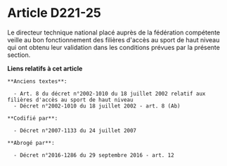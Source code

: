 # Article D221-25

Le directeur technique national placé auprès de la fédération compétente veille au bon fonctionnement des filières d'accès au
sport de haut niveau qui ont obtenu leur validation dans les conditions prévues par la présente section.

**Liens relatifs à cet article**

	**Anciens textes**:

	  - Art. 8 du décret n°2002-1010 du 18 juillet 2002 relatif aux filières d'accès au sport de haut niveau
	  - Décret n°2002-1010 du 18 juillet 2002 - art. 8 (Ab)

	**Codifié par**:

	  - Décret n°2007-1133 du 24 juillet 2007

	**Abrogé par**:

	  - Décret n°2016-1286 du 29 septembre 2016 - art. 12
